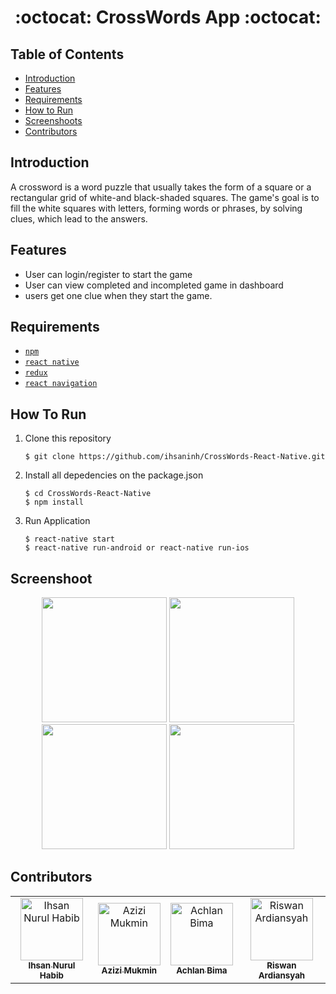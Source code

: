 <h1 align="center">:octocat: CrossWords App :octocat:</h1>

## Table of Contents

- [Introduction](#introduction)
- [Features](#features)
- [Requirements](#requirements)
- [How to Run](#howtorun)
- [Screenshoots](#screenshoot)
- [Contributors](#contributors)

## Introduction
A crossword is a word puzzle that usually takes the form of a square or a rectangular grid of white-and black-shaded squares. The game's goal is to fill the white squares with letters, forming words or phrases, by solving clues, which lead to the answers.


## Features
* User can login/register to start the game
* User can view completed and incompleted game in dashboard
* users get one clue when they start the game.

## Requirements
* [`npm`](https://www.npmjs.com/get-npm)
* [`react native`](https://facebook.github.io/react-native)
* [`redux`](https://redux.js.org/)
* [`react navigation`](https://reactnavigation.org/)


## How To Run

1. Clone this repository
   ```
   $ git clone https://github.com/ihsaninh/CrossWords-React-Native.git
   ```
2. Install all depedencies on the package.json
   ```
   $ cd CrossWords-React-Native
   $ npm install
   ```
3. Run Application
   ```
   $ react-native start
   $ react-native run-android or react-native run-ios
   ```
## Screenshoot
<div align="center">
    <img width="200" src="https://github.com/ihsaninh/CrossWords-React-Native/blob/master/LOGIN.png">   
    <img width="200" src="https://github.com/ihsaninh/CrossWords-React-Native/blob/master/DASHBOARD.png">  
    <img width="200" src="https://github.com/ihsaninh/CrossWords-React-Native/blob/master/GAME.png">    
    <img width="200" src="https://github.com/ihsaninh/CrossWords-React-Native/blob/master/QUESTIONS.png">   
</div>


## Contributors
<center>
  <table>
    <tr>
      <td align="center">
        <a href="https://github.com/ihsaninh">
          <img width="100" src="https://avatars0.githubusercontent.com/u/24758414?s=460&v=4" alt="Ihsan Nurul Habib"><br/>
          <sub><b>Ihsan Nurul Habib</b></sub>
        </a>
      </td>
      <td align="center">
        <a href="https://github.com/ihsaninh">
          <img width="100" src="https://avatars2.githubusercontent.com/u/50772608?s=460&v=4" alt="Azizi Mukmin"><br/>
          <sub><b>Azizi Mukmin</b></sub>
        </a>
      </td>
      <td align="center">
        <a href="https://github.com/ihsaninh">
          <img width="100" src="https://avatars3.githubusercontent.com/u/34331373?s=460&v=4" alt="Achlan Bima"><br/>
          <sub><b>Achlan Bima</b></sub>
        </a>
      </td>
      <td align="center">
        <a href="https://github.com/ihsaninh">
          <img width="100" src="https://avatars3.githubusercontent.com/u/39334864?s=460&v=4" alt="Riswan Ardiansyah"><br/>
          <sub><b>Riswan Ardiansyah</b></sub>
        </a>
      </td>
    </tr>
  </table>
</center>

